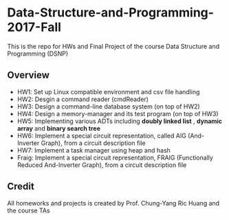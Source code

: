 # Data-Structure-and-Programming-2017-Fall
This is the repo for HWs and Final Project of the course Data Structure and Programming (DSNP)

## Overview
- HW1: Set up Linux compatible environment and csv file handling
- HW2: Desgin a command reader (cmdReader)
- HW3: Design a command-line database system (on top of HW2)
- HW4: Design a memory-manager and its test program (on top of HW3)
- HW5: Implementing various ADTs including **doubly linked list** , **dynamic array** and **binary search tree**
- HW6: Implement a special circuit representation, called AIG (And-Inverter Graph), from a circuit description file
- HW7: Implement a task manager using heap and hash
- Fraig: Implement a special circuit representation, FRAIG (Functionally Reduced And-Inverter Graph), from a circuit description file

## Credit
All homeworks and projects is created by Prof. Chung-Yang Ric Huang and the course TAs
